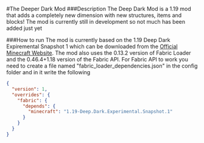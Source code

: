 #The Deeper Dark Mod
###Description
The Deep Dark Mod is a 1.19 mod that adds a completely new dimension with new structures, items and blocks! The mod is currently still in development so not much has been added just yet

###How to run
The mod is currently based on the 1.19 Deep Dark Expiremental Snapshot 1 which can be downloaded from the [Official Minecraft Website](https://www.minecraft.net/en-us/article/a-very-scary-snapshot "Official Minecraft Website"). The mod also uses the 0.13.2 version of Fabric Loader and the 0.46.4+1.18 version of the Fabric API. For Fabric API to work you need to create a file named "fabric_loader_dependencies.json" in the config folder and in it write the following
```json
{
  "version": 1,
  "overrides": {
    "fabric": {
      "depends": {
        "minecraft": "1.19-Deep.Dark.Experimental.Snapshot.1"
      }
    }
  }
}
```
